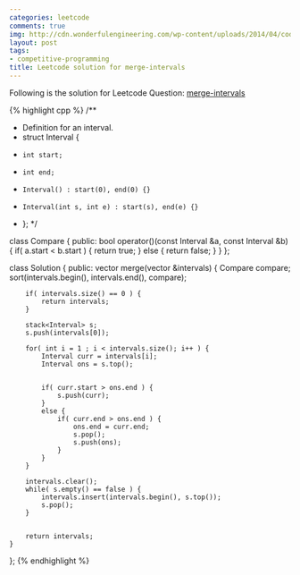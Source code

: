 ```yaml
---
categories: leetcode
comments: true
img: http://cdn.wonderfulengineering.com/wp-content/uploads/2014/04/code-wallpaper-6.png
layout: post
tags:
- competitive-programming
title: Leetcode solution for merge-intervals
---
```


Following is the solution for Leetcode Question: [merge-intervals](https://leetcode.com/problems/merge-intervals/)

{% highlight cpp %}
/**
 * Definition for an interval.
 * struct Interval {
 *     int start;
 *     int end;
 *     Interval() : start(0), end(0) {}
 *     Interval(int s, int e) : start(s), end(e) {}
 * };
 */

class Compare {
        public:
            bool operator()(const Interval &a, const Interval &b) {
                if( a.start < b.start ) {
                    return true;
                }
                else {
                    return false;
                }
            }
};


class Solution {
public:
    vector<Interval> merge(vector<Interval> &intervals) {
        Compare compare;
        sort(intervals.begin(), intervals.end(), compare);
        
        if( intervals.size() == 0 ) {
            return intervals;
        }
        
        stack<Interval> s;
        s.push(intervals[0]);
        
        for( int i = 1 ; i < intervals.size(); i++ ) {
            Interval curr = intervals[i];
            Interval ons = s.top();
            
            
            if( curr.start > ons.end ) {
                s.push(curr);
            }
            else {
                if( curr.end > ons.end ) {
                    ons.end = curr.end;
                    s.pop();
                    s.push(ons);
                }
            }
        }
        
        intervals.clear();
        while( s.empty() == false ) {
            intervals.insert(intervals.begin(), s.top());
            s.pop();
        }
        
        
        return intervals;
    }
};
{% endhighlight %}
